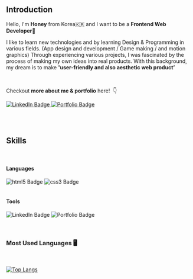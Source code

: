 ## Introduction

Hello, I'm **Honey** from Korea🇰🇷 and I want to be a **Frontend Web Developer🌱** &nbsp;

I like to learn new technologies and by learning Design & Programming in various fields. (App design and development / Game making / and motion graphics) Through experiencing various projects, I was fascinated by the process of making my own ideas into real products. With this background, my dream is to make **'user-friendly and also aesthetic web product’**

<br/>

Checkout **more about me & portfolio** here! &nbsp;👇
<div id="badges">
  <a href="https://www.linkedin.com/in/honey-lee-dev/">
    <img src="https://img.shields.io/badge/LinkedIn-blue?style=for-the-badge&logo=linkedin&logoColor=white" alt="LinkedIn Badge"/>
  </a>
  <a href="https://honey-lee-portfolio.netlify.app/">
    <img src="https://img.shields.io/badge/Portfolio-FCD626?style=for-the-badge&logo=power-pages&logoColor=white" alt="Portfolio Badge"/>
  </a>
</div>

<br/><br/>


## Skills
<br/>

#### Languages
<div id="badges">
  <img src="https://img.shields.io/badge/HTML5-e34c26?style=for-the-badge&logo=html5&logoColor=white" alt="html5 Badge"/>
  <img src="https://img.shields.io/badge/CSS3-2965f1?style=for-the-badge&logo=css3&logoColor=white" alt="css3 Badge"/>
</div>

</br>

#### Tools
<div id="badges">
  <img src="https://img.shields.io/badge/LinkedIn-blue?style=for-the-badge&logo=linkedin&logoColor=white" alt="LinkedIn Badge"/>
  <img src="https://img.shields.io/badge/Portfolio-FCD626?style=for-the-badge&logo=power-pages&logoColor=white" alt="Portfolio Badge"/>
</div>

</br>
</br>

### Most Used Languages&nbsp;🖥 
  
<br/>

[![Top Langs](https://github-readme-stats.vercel.app/api/top-langs/?username=honeyrun&layout=compact)](https://github.com/honeyrun)




